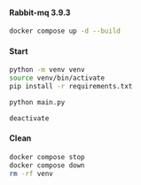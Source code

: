 #### Rabbit-mq 3.9.3
```bash
docker compose up -d --build
```

#### Start
```bash
python -m venv venv
source venv/bin/activate
pip install -r requirements.txt

python main.py

deactivate
```

#### Clean
```bash
docker compose stop
docker compose down
rm -rf venv
```
